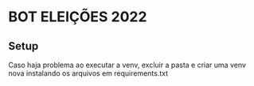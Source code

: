 # BOT ELEIÇÕES 2022

## Setup

Caso haja problema ao executar a venv, excluir a pasta e criar uma venv nova instalando os arquivos em requirements.txt
